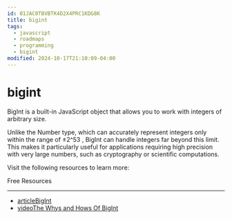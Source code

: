 ```yaml
---
id: 01JAC0TBVBTK4D2X4PRC1KDG8K
title: bigint
tags:
  - javascript
  - roadmaps
  - programming
  - bigint
modified: 2024-10-17T21:10:09-04:00
---
```

# bigint

BigInt is a built-in JavaScript object that allows you to work with integers of arbitrary size.

Unlike the Number type, which can accurately represent integers only within the range of ±2^53 , BigInt can handle integers far beyond this limit. This makes it particularly useful for applications requiring high precision with very large numbers, such as cryptography or scientific computations.

Visit the following resources to learn more:

Free Resources

---

- [articleBigInt](https://developer.mozilla.org/en-US/docs/Web/JavaScript/Reference/Global_Objects/BigInt)
- [videoThe Whys and Hows Of BigInt](https://youtu.be/6I650PQfhMg?si=XyVGrmp4KWLRcHVj)